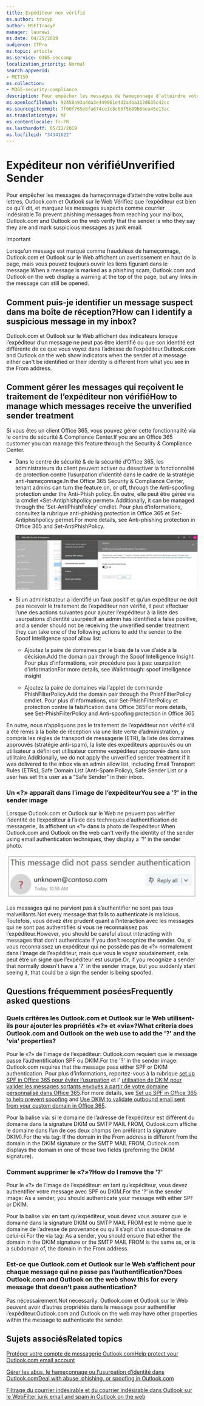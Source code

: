 ```yaml
---
title: Expéditeur non vérifié
ms.author: tracyp
author: MSFTTracyP
manager: laurawi
ms.date: 04/25/2019
audience: ITPro
ms.topic: article
ms.service: O365-seccomp
localization_priority: Normal
search.appverid:
- MET150
ms.collection:
- M365-security-compliance
description: Pour empêcher les messages de hameçonnage d’atteindre votre boîte aux lettres, Outlook.com et Outlook sur le Web Vérifiez que l’expéditeur est bien ce qu’il dit, et marquez les messages suspects comme courrier indésirable.
ms.openlocfilehash: 92458a93a4da3e449061e4d2a4ba312d635c42cc
ms.sourcegitcommit: 7f00f765e8fa674ce1c8c66f5b89b6bea45e13ac
ms.translationtype: MT
ms.contentlocale: fr-FR
ms.lasthandoff: 05/22/2019
ms.locfileid: "34341622"
---
```

# <a name="unverified-sender"></a><span data-ttu-id="4cb13-103">Expéditeur non vérifié</span><span class="sxs-lookup"><span data-stu-id="4cb13-103">Unverified Sender</span></span>

<span data-ttu-id="4cb13-104">Pour empêcher les messages de hameçonnage d’atteindre votre boîte aux lettres, Outlook.com et Outlook sur le Web Vérifiez que l’expéditeur est bien ce qu’il dit, et marquez les messages suspects comme courrier indésirable.</span><span class="sxs-lookup"><span data-stu-id="4cb13-104">To prevent phishing messages from reaching your mailbox, Outlook.com and Outlook on the web verify that the sender is who they say they are and mark suspicious messages as junk email.</span></span>

> [!IMPORTANT]
> <span data-ttu-id="4cb13-105">Lorsqu’un message est marqué comme frauduleux de hameçonnage, Outlook.com et Outlook sur le Web affichent un avertissement en haut de la page, mais vous pouvez toujours ouvrir les liens figurant dans le message.</span><span class="sxs-lookup"><span data-stu-id="4cb13-105">When a message is marked as a phishing scam, Outlook.com and Outlook on the web display a warning at the top of the page, but any links in the message can still be opened.</span></span>

## <a name="how-can-i-identify-a-suspicious-message-in-my-inbox"></a><span data-ttu-id="4cb13-106">Comment puis-je identifier un message suspect dans ma boîte de réception?</span><span class="sxs-lookup"><span data-stu-id="4cb13-106">How can I identify a suspicious message in my inbox?</span></span>

<span data-ttu-id="4cb13-107">Outlook.com et Outlook sur le Web affichent des indicateurs lorsque l’expéditeur d’un message ne peut pas être identifié ou que son identité est différente de ce que vous voyez dans l’adresse de l’expéditeur.</span><span class="sxs-lookup"><span data-stu-id="4cb13-107">Outlook.com and Outlook on the web show indicators when the sender of a message either can't be identified or their identity is different from what you see in the From address.</span></span>

## <a name="how-to-manage-which-messages-receive-the-unverified-sender-treatment"></a><span data-ttu-id="4cb13-108">Comment gérer les messages qui reçoivent le traitement de l’expéditeur non vérifié</span><span class="sxs-lookup"><span data-stu-id="4cb13-108">How to manage which messages receive the unverified sender treatment</span></span> 

<span data-ttu-id="4cb13-109">Si vous êtes un client Office 365, vous pouvez gérer cette fonctionnalité via le centre de sécurité & Compliance Center.</span><span class="sxs-lookup"><span data-stu-id="4cb13-109">If you are an Office 365 customer you can manage this feature through the Security & Compliance Center.</span></span> 

- <span data-ttu-id="4cb13-110">Dans le centre de sécurité & de la sécurité d’Office 365, les administrateurs du client peuvent activer ou désactiver la fonctionnalité de protection contre l’usurpation d’identité dans le cadre de la stratégie anti-hameçonnage.</span><span class="sxs-lookup"><span data-stu-id="4cb13-110">In the Office 365 Security & Compliance Center, tenant admins can turn the feature on, or off, through the Anti-spoofing protection under the Anti-Phish policy.</span></span> <span data-ttu-id="4cb13-111">En outre, elle peut être gérée via la cmdlet «Set-Antiphishpolicy permet».</span><span class="sxs-lookup"><span data-stu-id="4cb13-111">Additionally, it can be managed through the ‘Set-AntiPhishPolicy’ cmdlet.</span></span> <span data-ttu-id="4cb13-112">Pour plus d’informations, consultez la rubrique anti-phishing protection in Office 365 et Set-Antiphishpolicy permet.</span><span class="sxs-lookup"><span data-stu-id="4cb13-112">For more details, see Anti-phishing protection in Office 365 and Set-AntiPhishPolicy.</span></span>

    ![Modification des expéditeurs non authentifiés dans l’interface graphique.](media/unverified-sender-article-editing-unauthenticated-senders.jpg)

- <span data-ttu-id="4cb13-114">Si un administrateur a identifié un faux positif et qu’un expéditeur ne doit pas recevoir le traitement de l’expéditeur non vérifié, il peut effectuer l’une des actions suivantes pour ajouter l’expéditeur à la liste des usurpations d’identité usurpée:</span><span class="sxs-lookup"><span data-stu-id="4cb13-114">If an admin has identified a false positive, and a sender should not be receiving the unverified sender treatment they can take one of the following actions to add the sender to the Spoof Intelligence spoof allow list:</span></span>
        
    - <span data-ttu-id="4cb13-115">Ajoutez la paire de domaines par le biais de la vue d’aide à la décision.</span><span class="sxs-lookup"><span data-stu-id="4cb13-115">Add the domain pair through the Spoof Intelligence Insight.</span></span> <span data-ttu-id="4cb13-116">Pour plus d’informations, voir procédure pas à pas: usurpation d’information</span><span class="sxs-lookup"><span data-stu-id="4cb13-116">For more details, see Walkthrough: spoof intelligence insight</span></span>
                
    - <span data-ttu-id="4cb13-117">Ajoutez la paire de domaines via l’applet de commande PhishFilterPolicy.</span><span class="sxs-lookup"><span data-stu-id="4cb13-117">Add the domain pair through the PhishFilterPolicy cmdlet.</span></span> <span data-ttu-id="4cb13-118">Pour plus d’informations, voir Set-PhishFilterPolicy et protection contre la falsification dans Office 365</span><span class="sxs-lookup"><span data-stu-id="4cb13-118">For more details, see Set-PhishFilterPolicy and Anti-spoofing protection in Office 365</span></span>

<span data-ttu-id="4cb13-119">En outre, nous n’appliquons pas le traitement de l’expéditeur non vérifié s’il a été remis à la boîte de réception via une liste verte d’administration, y compris les règles de transport de messagerie (ETR), la liste des domaines approuvés (stratégie anti-spam), la liste des expéditeurs approuvés ou un utilisateur a défini cet utilisateur comme «expéditeur approuvé» dans son utilitaire.</span><span class="sxs-lookup"><span data-stu-id="4cb13-119">Additionally, we do not apply the unverified sender treatment if it was delivered to the inbox via an admin allow list, including Email Transport Rules (ETRs), Safe Domain List (Anti-Spam Policy), Safe Sender List or a user has set this user as a “Safe Sender” in their inbox.</span></span>

### <a name="you-see-a--in-the-sender-image"></a><span data-ttu-id="4cb13-120">Un «?» apparaît dans l’image de l’expéditeur</span><span class="sxs-lookup"><span data-stu-id="4cb13-120">You see a '?' in the sender image</span></span>

<span data-ttu-id="4cb13-121">Lorsque Outlook.com et Outlook sur le Web ne peuvent pas vérifier l’identité de l’expéditeur à l’aide des techniques d’authentification de messagerie, ils affichent un «?» dans la photo de l’expéditeur.</span><span class="sxs-lookup"><span data-stu-id="4cb13-121">When Outlook.com and Outlook on the web can't verify the identity of the sender using email authentication techniques, they display a '?' in the sender photo.</span></span> 

![Le message n’a pas passé la vérification](media/message-did-not-pass-verification.jpg)

<span data-ttu-id="4cb13-123">Les messages qui ne parvient pas à s’authentifier ne sont pas tous malveillants.</span><span class="sxs-lookup"><span data-stu-id="4cb13-123">Not every message that fails to authenticate is malicious.</span></span> <span data-ttu-id="4cb13-124">Toutefois, vous devez être prudent quant à l’interaction avec les messages qui ne sont pas authentifiés si vous ne reconnaissez pas l’expéditeur.</span><span class="sxs-lookup"><span data-stu-id="4cb13-124">However, you should be careful about interacting with messages that don't authenticate if you don't recognize the sender.</span></span> <span data-ttu-id="4cb13-125">Ou, si vous reconnaissez un expéditeur qui ne possède pas de «?» normalement dans l’image de l’expéditeur, mais que vous le voyez soudainement, cela peut être un signe que l’expéditeur est usurpé.</span><span class="sxs-lookup"><span data-stu-id="4cb13-125">Or, if you recognize a sender that normally doesn't have a '?' in the sender image, but you suddenly start seeing it, that could be a sign the sender is being spoofed.</span></span>

## <a name="frequently-asked-questions"></a><span data-ttu-id="4cb13-126">Questions fréquemment posées</span><span class="sxs-lookup"><span data-stu-id="4cb13-126">Frequently asked questions</span></span>

### <a name="what-criteria-does-outlookcom-and-outlook-on-the-web-use-to-add-the--and-the-via-properties"></a><span data-ttu-id="4cb13-127">Quels critères les Outlook.com et Outlook sur le Web utilisent-ils pour ajouter les propriétés «?» et «via»?</span><span class="sxs-lookup"><span data-stu-id="4cb13-127">What criteria does Outlook.com and Outlook on the web use to add the '?' and the 'via' properties?</span></span>

<span data-ttu-id="4cb13-128">Pour le «?» de l’image de l’expéditeur: Outlook.com requiert que le message passe l’authentification SPF ou DKIM.</span><span class="sxs-lookup"><span data-stu-id="4cb13-128">For the '?' in the sender image:  Outlook.com requires that the message pass either SPF or DKIM authentication.</span></span> <span data-ttu-id="4cb13-129">Pour plus d’informations, reportez-vous à la rubrique [set up SPF in Office 365 pour éviter l’usurpation](set-up-spf-in-office-365-to-help-prevent-spoofing.md) et l' [utilisation de DKIM pour valider les messages sortants envoyés à partir de votre domaine personnalisé dans Office 365](use-dkim-to-validate-outbound-email.md).</span><span class="sxs-lookup"><span data-stu-id="4cb13-129">For more details, see [Set up SPF in Office 365 to help prevent spoofing](set-up-spf-in-office-365-to-help-prevent-spoofing.md) and [Use DKIM to validate outbound email sent from your custom domain in Office 365](use-dkim-to-validate-outbound-email.md).</span></span>

<span data-ttu-id="4cb13-130">Pour la balise via: si le domaine de l’adresse de l’expéditeur est différent du domaine dans la signature DKIM ou SMTP MAIL FROM, Outlook.com affiche le domaine dans l’un de ces deux champs (en préférant la signature DKIM).</span><span class="sxs-lookup"><span data-stu-id="4cb13-130">For the via tag: If the domain in the From address is different from the domain in the DKIM signature or the SMTP MAIL FROM, Outlook.com displays the domain in one of those two fields (preferring the DKIM signature).</span></span>

### <a name="how-do-i-remove-the-"></a><span data-ttu-id="4cb13-131">Comment supprimer le «?»?</span><span class="sxs-lookup"><span data-stu-id="4cb13-131">How do I remove the '?'</span></span>

<span data-ttu-id="4cb13-132">Pour le «?» de l’image de l’expéditeur: en tant qu’expéditeur, vous devez authentifier votre message avec SPF ou DKIM.</span><span class="sxs-lookup"><span data-stu-id="4cb13-132">For the '?' in the sender image: As a sender, you should authenticate your message with either SPF or DKIM.</span></span>

<span data-ttu-id="4cb13-133">Pour la balise via: en tant qu’expéditeur, vous devez vous assurer que le domaine dans la signature DKIM ou SMTP MAIL FROM est le même que le domaine de l’adresse de provenance ou qu’il s’agit d’un sous-domaine de celui-ci.</span><span class="sxs-lookup"><span data-stu-id="4cb13-133">For the via tag: As a sender, you should ensure that either the domain in the DKIM signature or the SMTP MAIL FROM is the same as, or is a subdomain of, the domain in the From address.</span></span>

### <a name="does-outlookcom-and-outlook-on-the-web-show-this-for-every-message-that-doesnt-pass-authentication"></a><span data-ttu-id="4cb13-134">Est-ce que Outlook.com et Outlook sur le Web s’affichent pour chaque message qui ne passe pas l’authentification?</span><span class="sxs-lookup"><span data-stu-id="4cb13-134">Does Outlook.com and Outlook on the web show this for every message that doesn’t pass authentication?</span></span>

<span data-ttu-id="4cb13-135">Pas nécessairement.</span><span class="sxs-lookup"><span data-stu-id="4cb13-135">Not necessarily.</span></span> <span data-ttu-id="4cb13-136">Outlook.com et Outlook sur le Web peuvent avoir d’autres propriétés dans le message pour authentifier l’expéditeur.</span><span class="sxs-lookup"><span data-stu-id="4cb13-136">Outlook.com and Outlook on the web may have other properties within the message to authenticate the sender.</span></span>

## <a name="related-topics"></a><span data-ttu-id="4cb13-137">Sujets associés</span><span class="sxs-lookup"><span data-stu-id="4cb13-137">Related topics</span></span>

[<span data-ttu-id="4cb13-138">Protéger votre compte de messagerie Outlook.com</span><span class="sxs-lookup"><span data-stu-id="4cb13-138">Help protect your Outlook.com email account</span></span>](https://support.office.com/article/a4f20fc5-4307-4ece-8231-6d4d4bd8a9ba)

[<span data-ttu-id="4cb13-139">Gérer les abus, le hameçonnage ou l’usurpation d’identité dans Outlook.com</span><span class="sxs-lookup"><span data-stu-id="4cb13-139">Deal with abuse, phishing, or spoofing in Outlook.com</span></span>](https://support.office.com/article/0d882ea5-eedc-4bed-aebc-079ffa1105a3)

[<span data-ttu-id="4cb13-140">Filtrage du courrier indésirable et du courrier indésirable dans Outlook sur le Web</span><span class="sxs-lookup"><span data-stu-id="4cb13-140">Filter junk email and spam in Outlook on the web</span></span>](https://support.office.com/article/db786e79-54e2-40cc-904f-d89d57b7f41d)
